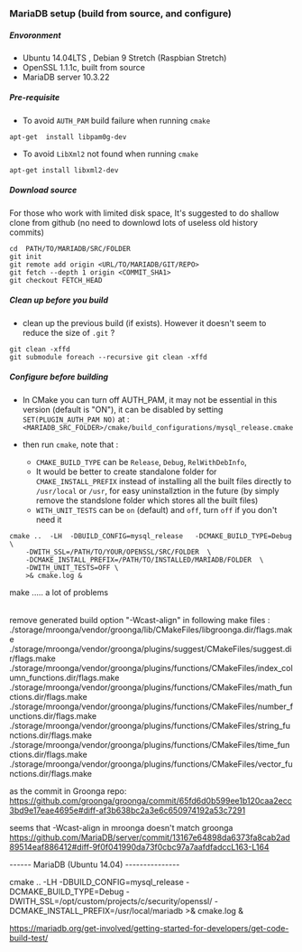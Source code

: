 ### MariaDB setup (build from source, and configure)

##### Envoronment
* Ubuntu 14.04LTS , Debian 9 Stretch (Raspbian Stretch)
* OpenSSL 1.1.1c, built from source
* MariaDB server 10.3.22

##### Pre-requisite
* To avoid `AUTH_PAM` build failure when running `cmake`
```
apt-get  install libpam0g-dev
```

* To avoid `LibXml2` not found when running `cmake`
```
apt-get install libxml2-dev
```


##### Download source
For those who work with limited disk space, It's suggested to do shallow clone from github
(no need to downlowd lots of useless old history commits)
```
cd  PATH/TO/MARIADB/SRC/FOLDER
git init
git remote add origin <URL/TO/MARIADB/GIT/REPO>
git fetch --depth 1 origin <COMMIT_SHA1>
git checkout FETCH_HEAD
```


##### Clean up before you build
* clean up the previous build (if exists). However it doesn't seem to reduce the size of `.git` ?
```
git clean -xffd
git submodule foreach --recursive git clean -xffd
```

##### Configure before building
* In CMake you can turn off AUTH_PAM, it may not be essential in this version (default is "ON"), it can be
  disabled by setting `SET(PLUGIN_AUTH_PAM NO)`  at :
  `<MARIADB_SRC_FOLDER>/cmake/build_configurations/mysql_release.cmake`

* then run `cmake`, note that :
  * `CMAKE_BUILD_TYPE` can be `Release`, `Debug`, `RelWithDebInfo`, 
  * It would be better to create standalone folder for `CMAKE_INSTALL_PREFIX` instead of installing all
    the built files directly  to `/usr/local` or `/usr`, for easy uninstallztion in the future (by simply
    remove the standslone folder which stores all the built files)
  * `WITH_UNIT_TESTS` can be `on` (default) and `off`, turn `off` if you don't need it
```
cmake ..  -LH  -DBUILD_CONFIG=mysql_release   -DCMAKE_BUILD_TYPE=Debug \
    -DWITH_SSL=/PATH/TO/YOUR/OPENSSL/SRC/FOLDER  \
    -DCMAKE_INSTALL_PREFIX=/PATH/TO/INSTALLED/MARIADB/FOLDER  \
    -DWITH_UNIT_TESTS=OFF \
    >& cmake.log &
```


make ..... a lot of problems

######
remove generated build option "-Wcast-align" in following make files :
./storage/mroonga/vendor/groonga/lib/CMakeFiles/libgroonga.dir/flags.make
./storage/mroonga/vendor/groonga/plugins/suggest/CMakeFiles/suggest.dir/flags.make
./storage/mroonga/vendor/groonga/plugins/functions/CMakeFiles/index_column_functions.dir/flags.make
./storage/mroonga/vendor/groonga/plugins/functions/CMakeFiles/math_functions.dir/flags.make
./storage/mroonga/vendor/groonga/plugins/functions/CMakeFiles/number_functions.dir/flags.make
./storage/mroonga/vendor/groonga/plugins/functions/CMakeFiles/string_functions.dir/flags.make
./storage/mroonga/vendor/groonga/plugins/functions/CMakeFiles/time_functions.dir/flags.make
./storage/mroonga/vendor/groonga/plugins/functions/CMakeFiles/vector_functions.dir/flags.make



as the commit in Groonga repo:
https://github.com/groonga/groonga/commit/65fd6d0b599ee1b120caa2ecc3bd9e17eae4695e#diff-af3b638bc2a3e6c650974192a53c7291

seems that -Wcast-align in mroonga doesn't match groonga
https://github.com/MariaDB/server/commit/13167e64898da6373fa8cab2ad89514eaf886412#diff-9f0f041990da73f0cbc97a7aafdfadccL163-L164


------ MariaDB (Ubuntu 14.04) ---------------

cmake ..  -LH  -DBUILD_CONFIG=mysql_release   -DCMAKE_BUILD_TYPE=Debug  -DWITH_SSL=/opt/custom/projects/c/security/openssl/  -DCMAKE_INSTALL_PREFIX=/usr/local/mariadb   >& cmake.log &




https://mariadb.org/get-involved/getting-started-for-developers/get-code-build-test/
